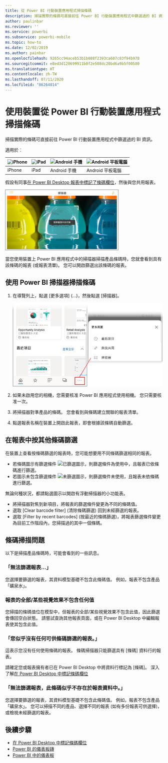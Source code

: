 ```yaml
---
title: 從 Power BI 行動裝置應用程式掃描條碼
description: 掃描實際的條碼可直接前往 Power BI 行動裝置應用程式中篩選過的 BI 資訊。
author: paulinbar
ms.reviewer: ''
ms.service: powerbi
ms.subservice: powerbi-mobile
ms.topic: how-to
ms.date: 12/02/2019
ms.author: painbar
ms.openlocfilehash: 9265cc94aceb53b1b088f2393ca607c83f94b978
ms.sourcegitcommit: e8ed3d120699911b0f2e508dc20bd6a9b5f00580
ms.translationtype: HT
ms.contentlocale: zh-TW
ms.lasthandoff: 07/11/2020
ms.locfileid: "86264814"
---
```

# <a name="scan-a-barcode-with-your-device-from-the-power-bi-mobile-app"></a>使用裝置從 Power BI 行動裝置應用程式掃描條碼
掃描實際的條碼可直接前往 Power BI 行動裝置應用程式中篩選過的 BI 資訊。


適用於︰

| ![iPhone](./media/mobile-apps-qr-code/ios-logo-40-px.png) | ![iPad](./media/mobile-apps-qr-code/ios-logo-40-px.png) | ![Android 手機](././media/mobile-apps-qr-code/android-logo-40-px.png) | ![Android 平板電腦](././media/mobile-apps-qr-code/android-logo-40-px.png) |
|:--- |:--- |:--- |:--- |
|iPhone |iPad |Android 手機 |Android 平板電腦 |

假設有同事[在 Power BI Desktop 報表中標記了條碼欄位](../../transform-model/desktop-mobile-barcodes.md)，然後與您共用報表。 

![產品條碼掃描的螢幕擷取畫面，其中顯示彩色飲料其條碼上的掃描器。](media/mobile-apps-scan-barcode-iphone/power-bi-barcode-scanner.png)

當您使用裝置上 Power BI 應用程式中的掃描器掃描產品條碼時，您就會看到具有該條碼的報表 (或報表清單)。 您可以開啟篩選出該條碼的報表。

## <a name="scan-a-barcode-with-the-power-bi-scanner"></a>使用 Power BI 掃描器掃描條碼
1. 在導覽列上，點選 [更多選項] (...)，然後點選 [掃描器]。

    ![功能窗格上 [更多] 選項的螢幕擷取畫面，其中顯示掃描器選取項目。](media/mobile-apps-scan-barcode-iphone/power-bi-scanner.png)

2. 如果未啟用您的相機，您需要核准 Power BI 應用程式使用相機。 您只需要核准一次。 
4. 將掃描器對準產品的條碼。 您會看到與條碼建立關聯的報表清單。
5. 點選報表名稱在裝置上開啟此報表，即會根據該條碼自動篩選。

## <a name="filter-by-other-barcodes-while-in-a-report"></a>在報表中按其他條碼篩選
在裝置上查看按條碼篩選的報表時，您可能想要用不同條碼篩選相同的報表。

* 若條碼圖示有篩選條件 ![已篩選圖示](media/mobile-apps-scan-barcode-iphone/power-bi-barcode-filtered-icon-black.png)，則篩選條件為使用中，且報表已依條碼進行篩選。 
* 若圖示未包含篩選條件 ![未篩選圖示](media/mobile-apps-scan-barcode-iphone/power-bi-barcode-unfiltered-icon.png)，則篩選條件未使用，且報表未依條碼進行篩選。 

無論何種狀況，都請點選圖示以開啟有浮動掃描器的小功能表。

* 將掃描器對焦到新項目，將報表的篩選條件變更為不同的條碼值。 
* 選取 \[Clear barcode filter] \(清除條碼篩選) 回到未經篩選的報表。
* 選取 \[Filter by recent barcodes] \(按最近的條碼篩選)，將報表篩選條件變更為目前工作階段內，您掃描過的其中一個條碼。

## <a name="issues-with-scanning-a-barcode"></a>條碼掃描問題
以下是掃描產品條碼時，可能會看到的一些訊息。

### <a name="couldnt-filter-report"></a>「無法篩選報表...」
您選擇要篩選的報表，其資料模型基礎不包含此條碼值。 例如，報表不包含產品「礦泉水」。  

### <a name="allsome-of-the-visuals-in-the-report-dont-contain-any-value"></a>報表的全部/某些視覺效果不包含任何值
您掃描的條碼值位在模型中，但報表的全部/某些視覺效果不包含此值，因此篩選會傳回空白狀態。 請嘗試查詢其他報表頁面，或在 Power BI Desktop 中編輯報表使其包含此值。 

### <a name="looks-like-you-dont-have-any-reports-that-can-be-filtered-by-barcodes"></a>「您似乎沒有任何可供條碼篩選的報表。」
這表示您沒有任何使用條碼的報表。 條碼掃描器只能篩選具有 [條碼] 資料行的報表。  

請確定您或報表擁有者已在 Power BI Desktop 中將資料行標記為 [條碼]。 深入了解[在 Power BI Desktop 中標記條碼欄位](../../transform-model/desktop-mobile-barcodes.md)

### <a name="couldnt-filter-report---looks-like-this-barcode-doesnt-exist-in-the-report-data"></a>「無法篩選報表，此條碼似乎不存在於報表資料中。」
您選擇要篩選的報表，其資料模型基礎不包含此條碼值。 例如，報表不包含產品「礦泉水」。 您可以掃描不同的產品、選擇不同的報表 (如有多份報表可供選擇)，或檢視未經篩選的報表。 

## <a name="next-steps"></a>後續步驟
* [在 Power BI Desktop 中標記條碼欄位](../../transform-model/desktop-mobile-barcodes.md)
* [Power BI 的儀表板磚](../end-user-tiles.md)
* [Power BI 中的儀表板](../end-user-dashboards.md)
